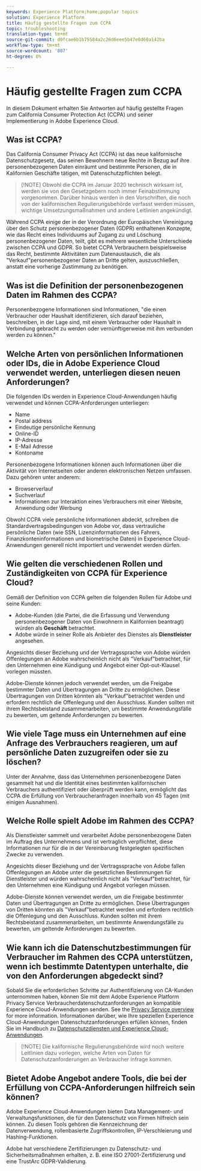 ```yaml
---
keywords: Experience Platform;home;popular topics
solution: Experience Platform
title: Häufig gestellte Fragen zum CCPA
topic: troubleshooting
translation-type: tm+mt
source-git-commit: d0fcae6b1b75584a2c26d6eee5b47e0d60a142ba
workflow-type: tm+mt
source-wordcount: '807'
ht-degree: 0%

---
```



# Häufig gestellte Fragen zum CCPA

In diesem Dokument erhalten Sie Antworten auf häufig gestellte Fragen zum California Consumer Protection Act (CCPA) und seiner Implementierung in Adobe Experience Cloud.

## Was ist CCPA?

Das California Consumer Privacy Act (CCPA) ist das neue kalifornische Datenschutzgesetz, das seinen Bewohnern neue Rechte in Bezug auf ihre personenbezogenen Daten einräumt und bestimmte Personen, die in Kalifornien Geschäfte tätigen, mit Datenschutzpflichten belegt.

>[!NOTE] Obwohl die CCPA im Januar 2020 technisch wirksam ist, werden sie von den Gesetzgebern noch immer Feinabstimmung vorgenommen. Darüber hinaus werden in den Vorschriften, die noch von der kalifornischen Regulierungsbehörde verfasst werden müssen, wichtige Umsetzungsmaßnahmen und andere Leitlinien angekündigt.

Während CCPA einige der in der Verordnung der Europäischen Vereinigung über den Schutz personenbezogener Daten (GDPR) enthaltenen Konzepte, wie das Recht eines Individuums auf Zugang zu und Löschung personenbezogener Daten, teilt, gibt es mehrere wesentliche Unterschiede zwischen CCPA und GDPR. So bietet CCPA Verbrauchern beispielsweise das Recht, bestimmte Aktivitäten zum Datenaustausch, die als &quot;Verkauf&quot;personenbezogener Daten an Dritte gelten, auszuschließen, anstatt eine vorherige Zustimmung zu benötigen.

## Was ist die Definition der personenbezogenen Daten im Rahmen des CCPA?

Personenbezogene Informationen sind Informationen, &quot;die einen Verbraucher oder Haushalt identifizieren, sich darauf beziehen, beschreiben, in der Lage sind, mit einem Verbraucher oder Haushalt in Verbindung gebracht zu werden oder vernünftigerweise mit ihm verbunden werden zu können.&quot;

## Welche Arten von persönlichen Informationen oder IDs, die in Adobe Experience Cloud verwendet werden, unterliegen diesen neuen Anforderungen?

Die folgenden IDs werden in Experience Cloud-Anwendungen häufig verwendet und können CCPA-Anforderungen unterliegen:

- Name
- Postal address
- Eindeutige persönliche Kennung
- Online-ID
- IP-Adresse
- E-Mail  Adresse
- Kontoname

Personenbezogene Informationen können auch Informationen über die Aktivität von Internetseiten oder anderen elektronischen Netzen umfassen. Dazu gehören unter anderem:

- Browserverlauf
- Suchverlauf
- Informationen zur Interaktion eines Verbrauchers mit einer Website, Anwendung oder Werbung

Obwohl CCPA viele persönliche Informationen abdeckt, schreiben die Standardvertragsbedingungen von Adobe vor, dass vertrauliche persönliche Daten (wie SSN, Lizenzinformationen des Fahrers, Finanzkonteninformationen und biometrische Daten) in Experience Cloud-Anwendungen generell nicht importiert und verwendet werden dürfen.

## Wie gelten die verschiedenen Rollen und Zuständigkeiten von CCPA für Experience Cloud?

Gemäß der Definition von CCPA gelten die folgenden Rollen für Adobe und seine Kunden:

- Adobe-Kunden (die Partei, die die Erfassung und Verwendung personenbezogener Daten von Einwohnern in Kalifornien beantragt) würden als **Geschäft** betrachtet.
- Adobe würde in seiner Rolle als Anbieter des Dienstes als **Dienstleister** angesehen.

Angesichts dieser Beziehung und der Vertragssprache von Adobe würden Offenlegungen an Adobe wahrscheinlich nicht als &quot;Verkauf&quot;betrachtet, für den Unternehmen eine Kündigung und Angebot einer Opt-out-Klausel vorlegen müssten.

Adobe-Dienste können jedoch verwendet werden, um die Freigabe bestimmter Daten und Übertragungen an Dritte zu ermöglichen. Diese Übertragungen von Dritten könnten als &quot;Verkauf&quot;betrachtet werden und erfordern rechtlich die Offenlegung und den Ausschluss.  Kunden sollten mit ihrem Rechtsbeistand zusammenarbeiten, um bestimmte Anwendungsfälle zu bewerten, um geltende Anforderungen zu bewerten.

## Wie viele Tage muss ein Unternehmen auf eine Anfrage des Verbrauchers reagieren, um auf persönliche Daten zuzugreifen oder sie zu löschen?

Unter der Annahme, dass das Unternehmen personenbezogene Daten gesammelt hat und die Identität eines bestimmten kalifornischen Verbrauchers authentifiziert oder überprüft werden kann, ermöglicht das CCPA die Erfüllung von Verbraucheranfragen innerhalb von 45 Tagen (mit einigen Ausnahmen).

## Welche Rolle spielt Adobe im Rahmen des CCPA?

Als Dienstleister sammelt und verarbeitet Adobe personenbezogene Daten im Auftrag des Unternehmens und ist vertraglich verpflichtet, diese Informationen nur für die in der Vereinbarung festgelegten spezifischen Zwecke zu verwenden.

Angesichts dieser Beziehung und der Vertragssprache von Adobe fallen Offenlegungen an Adobe unter die gesetzlichen Bestimmungen für Dienstleister und würden wahrscheinlich nicht als &quot;Verkauf&quot;betrachtet, für den Unternehmen eine Kündigung und Angebot vorlegen müssen.

Adobe-Dienste können verwendet werden, um die Freigabe bestimmter Daten und Übertragungen an Dritte zu ermöglichen. Diese Übertragungen von Dritten könnten als &quot;Verkauf&quot;betrachtet werden und erfordern rechtlich die Offenlegung und den Ausschluss.  Kunden sollten mit ihrem Rechtsbeistand zusammenarbeiten, um bestimmte Anwendungsfälle zu bewerten, um geltende Anforderungen zu bewerten.

## Wie kann ich die Datenschutzbestimmungen für Verbraucher im Rahmen des CCPA unterstützen, wenn ich bestimmte Datentypen unterhalte, die von den Anforderungen abgedeckt sind?

Sobald Sie die erforderlichen Schritte zur Authentifizierung von CA-Kunden unternommen haben, können Sie mit dem Adobe Experience Platform Privacy Service Verbraucherdatenschutzanforderungen an kompatible Experience Cloud-Anwendungen senden. See the [Privacy Service overview](../home.md) for more information. Informationen darüber, wie Ihre speziellen Experience Cloud-Anwendungen Datenschutzanforderungen erfüllen können, finden Sie im Handbuch zu [Datenschutzdiensten und Experience Cloud-Anwendungen](../experience-cloud-apps.md).

>[!NOTE] Die kalifornische Regulierungsbehörde wird noch weitere Leitlinien dazu vorlegen, welche Arten von Daten für Datenschutzanforderungen an Verbraucher infrage kommen.

## Bietet Adobe Angebot andere Tools, die bei der Erfüllung von CCPA-Anforderungen hilfreich sein können?

Adobe Experience Cloud-Anwendungen bieten Data Management- und Verwaltungsfunktionen, die für den Datenschutz von Firmen hilfreich sein können. Zu diesen Tools gehören die Kennzeichnung der Datenverwendung, rollenbasierte Zugriffskontrollen, IP-Verschleierung und Hashing-Funktionen.

Adobe hat verschiedene Zertifizierungen zu Datenschutz- und Sicherheitsmaßnahmen erhalten, z. B. eine ISO 27001-Zertifizierung und eine TrustArc GDPR-Validierung.